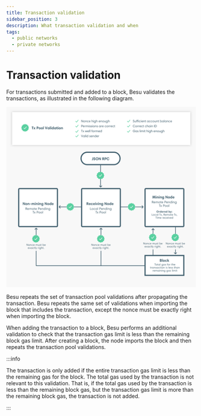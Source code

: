 ```yaml
---
title: Transaction validation
sidebar_position: 3
description: What transaction validation and when
tags:
  - public networks
  - private networks
---
```


# Transaction validation

For transactions submitted and added to a block, Besu validates the transactions, as illustrated in the following diagram.

![Transaction Validation](../../../assets/images/transaction-validation.png)

Besu repeats the set of transaction pool validations after propagating the transaction. Besu repeats the same set of validations when importing the block that includes the transaction, except the nonce must be exactly right when importing the block.

When adding the transaction to a block, Besu performs an additional validation to check that the transaction gas limit is less than the remaining block gas limit. After creating a block, the node imports the block and then repeats the transaction pool validations.

:::info

The transaction is only added if the entire transaction gas limit is less than the remaining gas for the block. The total gas used by the transaction is not relevant to this validation. That is, if the total gas used by the transaction is less than the remaining block gas, but the transaction gas limit is more than the remaining block gas, the transaction is not added.

:::
